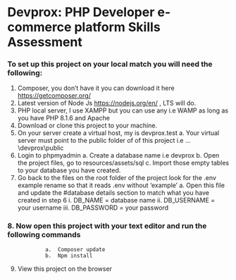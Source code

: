 
# Devprox: PHP Developer e-commerce platform Skills Assessment
### To set up this project on your local match you will need the following:
1.	Composer, you don’t have it you can download it here https://getcomposer.org/
2.	Latest version of  Node Js https://nodejs.org/en/ , LTS will do.
3.	PHP local server, I use XAMPP but you can use any i.e WAMP as long as you have PHP 8.1.6 and Apache 
4.	Download or clone this project to your machine. 
5.	On your server create a virtual host, my is devprox.test
a.	Your virtual server must point to the public folder of of this project i.e …\devprox\public 
6.	Login to phpmyadmin
a.	Create a database name i.e devprox
b.	Open the project files, go to resources/assets/sql
c.	Import those empty tables to your database you have created. 
7.	Go back to the files on the root folder of the project look for the .env example rename so that it reads .env without ‘example’
a.	Open this file and update the #database details section to match what you have created in step 6
i.	DB_NAME = database name 
ii.	DB_USERNAME = your username 
iii.	DB_PASSWORD = your password
###	8.	Now open this project with your text editor and run the following commands
				a.	Composer update
				b.	Npm install
9.	View this project on the browser
